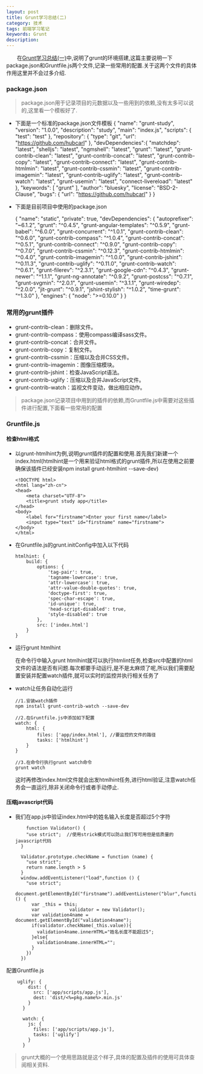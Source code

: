 ```yaml
---
layout: post
title: Grunt学习总结(二)
category: 技术
tags: 前端学习笔记
keywords: Grunt
description:
---
```


　　在[Grunt学习总结(一)](http://baolinliu.com/2016/08/15/grunt.html)中,说明了grunt的环境搭建,这篇主要说明一下package.json和Gruntfile.js两个文件,记录一些常用的配置.关于这两个文件的具体作用这里并不会过多介绍.

### package.json

>package.json用于记录项目的元数据以及一些用到的依赖,没有太多可以说的,这里看一个模板好了.

* 下面是一个标准的package.json文件模板
    {
      "name": "grunt-study",
      "version": "1.0.0",
      "description": "study",
      "main": "index.js",
      "scripts": {
        "test": "test"
      },
      "repository": {
        "type": "git",
        "url": "https://github.com/hubcarl"
      },
      "devDependencies":{
        "matchdep": "latest",
        "shelljs": "latest",
        "ngmshell": "latest",
        "grunt": "latest",
        "grunt-contrib-clean": "latest",
        "grunt-contrib-concat": "latest",
        "grunt-contrib-copy": "latest",
        "grunt-contrib-connect": "latest",
        "grunt-contrib-htmlmin": "latest",
        "grunt-contrib-cssmin": "latest",
        "grunt-contrib-imagemin": "latest",
        "grunt-contrib-uglify": "latest",
        "grunt-contrib-watch": "latest",
        "grunt-usemin": "latest",
        "connect-livereload": "latest"
      },
      "keywords": [
        "grunt"
      ],
      "author": "bluesky",
      "license": "BSD-2-Clause",
      "bugs": {
        "url": "https://github.com/hubcarl"
      }
    }

* 下面是目前项目中使用的package.json


    {
      "name": "static",
      "private": true,
      "devDependencies": {
        "autoprefixer": "~6.1.2",
        "grunt": "^0.4.5",
        "grunt-angular-templates": "^0.5.9",
        "grunt-babel": "^6.0.0",
        "grunt-concurrent": "^1.0.1",
        "grunt-contrib-clean": "^0.6.0",
        "grunt-contrib-compass": "^1.0.4",
        "grunt-contrib-concat": "^0.5.1",
        "grunt-contrib-connect": "^0.9.0",
        "grunt-contrib-copy": "^0.7.0",
        "grunt-contrib-cssmin": "^0.12.3",
        "grunt-contrib-htmlmin": "^0.4.0",
        "grunt-contrib-imagemin": "^1.0.0",
        "grunt-contrib-jshint": "^0.11.3",
        "grunt-contrib-uglify": "^0.11.0",
        "grunt-contrib-watch": "^0.6.1",
        "grunt-filerev": "^2.3.1",
        "grunt-google-cdn": "^0.4.3",
        "grunt-newer": "^1.1.1",
        "grunt-ng-annotate": "^0.9.2",
        "grunt-postcss": "^0.7.1",
        "grunt-svgmin": "^2.0.1",
        "grunt-usemin": "^3.1.1",
        "grunt-wiredep": "^2.0.0",
        "jit-grunt": "^0.9.1",
        "jshint-stylish": "^1.0.2",
        "time-grunt": "^1.3.0"
      },
      "engines": {
        "node": ">=0.10.0"
      }
    }

### 常用的grunt插件

* grunt-contrib-clean：删除文件。
* grunt-contrib-compass：使用compass编译sass文件。
* grunt-contrib-concat：合并文件。
* grunt-contrib-copy：复制文件。
* grunt-contrib-cssmin：压缩以及合并CSS文件。
* grunt-contrib-imagemin：图像压缩模块。
* grunt-contrib-jshint：检查JavaScript语法。
* grunt-contrib-uglify：压缩以及合并JavaScript文件。
* grunt-contrib-watch：监视文件变动，做出相应动作。


>package.json记录项目中用到的插件的依赖,而Gruntfile.js中需要对这些插件进行配置,下面看一些常用的配置

### Gruntfile.js

#### 检查html格式

* 以grunt-htmlhint为例,说明grunt插件的配置和使用.首先我们新建一个index.html(htmlhint是一个用来验证html格式的grunt插件,所以在使用之前要确保该插件已经安装npm install grunt-htmlhint --save-dev)

      <!DOCTYPE html>
      <html lang="zh-cn">
      <head>
          <meta charset="UTF-8">
          <title>grunt study app</title>
      </head>
      <body>
          <label for="firstname">Enter your first name</label>
          <input type="text" id="firstname" name="firstname">
      </body>
      </html>

* 在Gruntfile.js的grunt.initConfig中加入以下代码

      htmlhint: {
          build: {
              options: {
                  'tag-pair': true,
                  'tagname-lowercase': true,
                  'attr-lowercase': true,
                  'attr-value-double-quotes': true,
                  'doctype-first': true,
                  'spec-char-escape': true,
                  'id-unique': true,
                  'head-script-disabled': true,
                  'style-disabled': true
              },
              src: ['index.html']
          }
      }

* 运行grunt htmlhint

  在命令行中输入grunt htmlhint就可以执行htmlint任务,检查src中配置的html文件的语法是否有问题.每次都要手动运行,是不是太麻烦了呢,所以我们需要配置安装并配置watch插件,就可以实时的监控并执行相关任务了

* watch让任务自动化运行

      //1.安装watch插件
      npm install grunt-contrib-watch --save-dev

      //2.在Gruntfile.js中添加如下配置
      watch: {
          html: {
              files: ['app/index.html'], //要监控的文件的路径
              tasks: ['htmlhint']
          }
      }

      //3.在命令行执行grunt watch命令
      grunt watch

  这时再修改index.html文件就会出发htmlhint任务,进行html验证,注意watch任务会一直运行,除非关闭命令行或者手动停止.

#### 压缩javascript代码

* 我们在app.js中验证index.html中的姓名输入长度是否超过5个字符


          function Validator() {
          "use strict";  //使用strick模式可以防止我们写可用但是低质量的javascript代码
        }

        Validator.prototype.checkName = function (name) {
          "use strict";
          return name.length > 5
        }
        window.addEventListener("load",function () {
          "use strict";
          document.getElementById("firstname").addEventListener("blur",function () {
            var _this = this;
            var           validator = new Validator();
            var validation4name = document.getElementById("validation4name");
            if(validator.checkName(_this.value)){
              validation4name.innerHTML="姓名长度不能超过5";
            }else{
              validation4name.innerHTML="";
            }
          })
        })


配置Gruntfile.js


        uglify: {
            dist: {
              src: ['app/scripts/app.js'],
              dest: 'dist/<%=pkg.name%>.min.js'
            }
          }

          watch: {
            js: {
              files: ['app/scripts/app.js'],
              tasks: ['uglify']
            }
          }


>grunt大概的一个使用思路就是这个样子,具体的配置及插件的使用可具体查阅相关资料.
